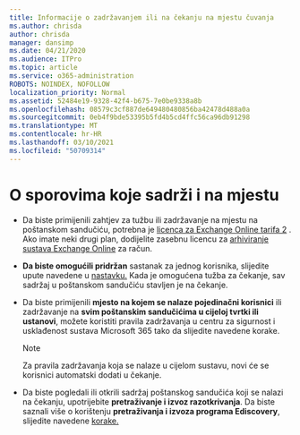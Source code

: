 ```yaml
---
title: Informacije o zadržavanjem ili na čekanju na mjestu čuvanja
ms.author: chrisda
author: chrisda
manager: dansimp
ms.date: 04/21/2020
ms.audience: ITPro
ms.topic: article
ms.service: o365-administration
ROBOTS: NOINDEX, NOFOLLOW
localization_priority: Normal
ms.assetid: 52484e19-9328-42f4-b675-7e0be9338a8b
ms.openlocfilehash: 08579c3cf887de649480480856ba42478d488a0a
ms.sourcegitcommit: 0eb4f9bde53395b5fd4b5cd4ffc56ca96db91298
ms.translationtype: MT
ms.contentlocale: hr-HR
ms.lasthandoff: 03/10/2021
ms.locfileid: "50709314"
---
```

# <a name="about-litigation-holds-and-in-place-holds"></a>O sporovima koje sadrži i na mjestu

- Da biste primijenili zahtjev za tužbu ili zadržavanje na mjestu na poštanskom sandučiću, potrebna je [licenca za Exchange Online tarifa 2](https://docs.microsoft.com/office365/servicedescriptions/office-365-platform-service-description/office-365-plan-options) . Ako imate neki drugi plan, dodijelite zasebnu licencu za [arhiviranje sustava Exchange Online](https://docs.microsoft.com/office365/servicedescriptions/exchange-online-archiving-service-description/exchange-online-archiving-service-description) za račun. 
    
- **Da biste omogućili pridržan** sastanak za jednog korisnika, slijedite upute navedene u [nastavku.](https://docs.microsoft.com/microsoft-365/compliance/create-a-litigation-hold?view=o365-worldwide#place-a-mailbox-on-litigation-hold) Kada je omogućena tužba za čekanje, sav sadržaj u poštanskom sandučiću stavljen je na čekanje.
    
- Da biste primijenili **mjesto na kojem se nalaze pojedinačni korisnici** ili zadržavanje na **svim poštanskim sandučićima u cijeloj tvrtki ili ustanovi**, možete koristiti pravila zadržavanja u centru za sigurnost i usklađenost sustava Microsoft 365 tako da slijedite navedene korake. [](https://docs.microsoft.com/microsoft-365/compliance/retention-policies)
    
    > [!NOTE]
    > Za pravila zadržavanja koja se nalaze u cijelom sustavu, novi će se korisnici automatski dodati u čekanje. 
  
- Da biste pogledali ili otkrili sadržaj poštanskog sandučića koji se nalazi na čekanju, upotrijebite **pretraživanje i izvoz razotkrivanja**. Da biste saznali više o korištenju **pretraživanja i izvoza programa Ediscovery**, slijedite navedene [korake.](https://docs.microsoft.com/microsoft-365/compliance/export-search-results)
    

